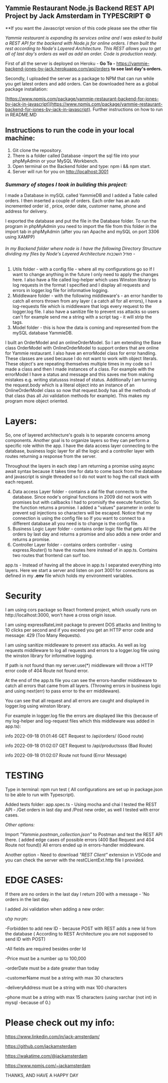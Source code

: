 ## Yammie Restaurant Node.js Backend REST API Project by Jack Amsterdam in TYPESCRIPT **&copy;**

**If you want the Javascript version of this code please see the other file

*Yammie restaurant is expanding its services online and I was asked to build a REST API for the backend with Node.js for online orders. I then built the rest according to Node's Layered Architecture. This REST allows you to get all of last day's orders as well as add an order. Code is production ready.*

First of all the server is deployed on Heroku - **Go To -** https://yammie-backend-jones-by-jack.herokuapp.com/api/orders **to see last day's orders.**

Secondly, I uploaded the server as a package to NPM that can run while you get latest orders and add orders. Can be downloaded here as a global package installation:

[https://www.npmjs.com/package/yammie-restaurant-backend-for-jones-by-jack-in-javascript](https://www.npmjs.com/package/yammie-restaurant-backend-for-jones-by-jack-in-javascript). Further instructions on how to run in README.MD

## Instructions to run the code in your local machine:

1. Git clone the repository.
2. There is a folder called Database -import the sql file into your phpMyAdmin or your MySQL Workbench.
3. Open  terminal on the Backend folder and type: npm i && npm start.
4. Server will run for you on [http://localhost:3001](http://localhost:3001)

### *Summary of stages I took in building this project:*

I made a Database in mySQL called YammieDB and I added a Table called orders. I then inserted  a couple of orders. Each order has an auto incremented order id , price, order date, customer name, phone and address for delivery.

I exported the database and put the file in the Database folder. To run the program in phpMyAdmin you need to import the file from this folder in the import tab in phpMyAdmin (after you ran Apache and mySQL on port 3306 using XAMPP)

###### In my Backend folder where node is I have the following Directory Structure dividing my files by Node's Layered Architecture מודל השכבות -

1. Utils folder -  with a config file - where all my configurations go so If I want to change anything in the future I only need to apply the changes here. I also have a file called log-helper which uses Winston library to log requests in the format I specified and I display all requests and errors in logger.log file for informative logging.
2. Middleware folder - with the following middleware's  - an error handler to catch all errors thrown from any layer ( a catch all for all errors), I have a log-requests file which is middleware that logs every request to the logger.log file. I also have a sanitize file to prevent xss attacks so users can't for example send me a string with a script tag - it  will strip the tags.
3. Model folder - this is how the data is coming and represented from the mySQL database YammieDB.

I built an OrderModel and an onlineOrderModel. So I am extending  the Base class OrderModel with  OnlineOrderModel to support orders that are online for Yammie restaurant. I also have an errorModel class for error handling. These classes are used because I do not want to work with object literals. These object's are repeating themselves multiple times in my code so I made a class and then I made instances of a class. For example with the errorModel I have a status and message  and this saves me from making mistakes e.g. writing statussss instead of status. Additionally I am turning the request.body which is a literal object into an instance of an OnlineOrderModel class so now that request.body has all the methods of that class (has all Joi validation methods for example). This makes my program more object oriented.

# **Layers:**

So, one of layered architecture's goals is to separate concerns among components. Another goal is to organize layers so they can perform a specific role within the app. I have the data access layer connecting to the database, business logic layer for all the logic and a controller layer with routes returning a response from the server.

Throughout the layers in each step I am returning a promise using async await syntax because it takes time for data to come back from the database and javascript is single threaded so I do not want to hog the call stack with each request.

4. Data access Layer folder - contains  a dal file that connects to the database. Since node's original functions in 2009  did not work with promises but with callbacks I had to  promisify the execute function. So the function returns a promise. I added a "values" parameter in order to prevent sql injections so characters will be escaped. Notice that my connection is using the config file so If you want to connect to a different database all you need is to change is the config file.
5. Business Logic Layer folder - contains order logic file that gets All the orders by last day and returns a promise and also adds a new order and returns a promise.
6. Controller Layer folder - contains orders controller - using express.Router() to have the routes here instead of in app.ts. Contains two routes that frontend can surf too.

app.ts - Instead of having all the above in app.ts I separated everything into layers. Here we start a server and  listen on port 3001 for connections as defined in my **.env** file which holds my environment variables.

# **Security**

I am using cors package so React frontend project, which usually runs on http://localhost:3000, won't have a cross origin issue.

I am using expressRateLimit package to prevent DOS attacks and limiting to 10  clicks per second and if you exceed you get an HTTP error  code and message: 429 (Too Many Requests).

I am using sanitize middleware to prevent xss attacks. As well as log requests middleware to log all requests and errors to a logger.log file using the winston library for informative logging.

If path is not found than my server.use(*) middleware will throw a HTTP error code of  404 Route not found error.

At the end of the app.ts file you can see the errors-handler middleware to catch all errors that came from all layers. (Throwing errors in business logic and using next(err) to pass error to the err middleware).

You can see that all request and all errors are caught and displayed in logger.log using winston library.

For example in logger.log file the errors are displayed like this (because of my log-helper and log-request files which this middleware was added in app.ts):

info    2022-09-18 01:01:46 GET Request to /api/orders/  (Good route)

info    2022-09-18 01:02:07 GET Request to /api/productssss  (Bad Route)

info    2022-09-18 01:02:07 Route not found   (Error Message)

# **TESTING**

Type in terminal: npm run test  ( All configurations are set up in package.json to be able to run with Typescript).

Added tests folder: app.spec.ts - Using mocha and chai I tested the REST API - /Get orders in last day and /Post new order, as well I tested with  error cases.

*Other options:*

Import  *"Yammie.postman_collection.json"*   to Postman and test the REST API there.  ( added edge cases of possible errors (400 Bad Request  and 404 Route not found)) All errors ended up in errors-handler middleware.

Another option - Need to download *"REST Client"* extension in VSCode and you can check the server with the  restCLientExt.http file I provided.

# **EDGE CASES:**

If there are no orders in the last day I return 200 with a message - 'No orders in the last day.

I added Joi validation when adding a new order:

תקינות קלט:

-Forbidden to add new ID - because POST with REST  adds a new Id from the database ( According to REST Architecture you are not supposed to send ID with POST)

-All fields are required besides order Id

-Price must be a number up to 100,000

-orderDate must be a date greater than today

-customerName must be a string with max 30 characters

-deliveryAddress must be a string with max 100 characters

-phone must be a string with max 15 characters (using varchar (not int) in mysql -because of 0.)

# Please check out my info:

https://www.linkedin.com/in/jack-amsterdam/

https://github.com/jackamsterdam

https://wakatime.com/@jackamsterdam

https://www.npmjs.com/~jackamsterdam

THANKS, AND HAVE A HAPPY DAY
